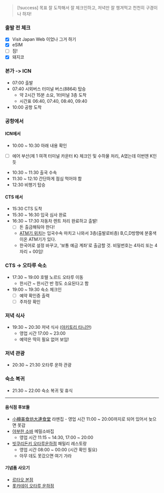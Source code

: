 > [!success] 목표
> 잘 도착해서 잘 체크인하고, 저녁만 잘 챙겨먹고 천천히 구경이나 하자!
### 출발 전 체크
- [x] Visit Japan Web 이었나 그거 하기
- [x] eSIM 
- [ ] 짐!
- [x] 돼지코
### 본가 -> ICN
- 07:00 출발
- 07:40 시외버스 터미널 버스(8864) 탑승
	- 약 2시간 15분 소요, 1터미널 3층 도착
	- 시간표 06:40, 07:40, 08:40, 09:40
- 10:00 공항 도착
### 공항에서
#### ICN에서
- 10:00 ~ 10:30 아래 내용 확인
- [ ] 에어 부산(제 1 여객 터미널 카운터 K) 체크인 및 수하물 처리, A였는데 이번엔 K인 듯
- 10:30 ~ 11:30 출국 수속
- 11:30 ~ 12:10 간단하게 점심 먹어야 함
- 12:30 비행기 탑승
#### CTS 에서
- 15:30 CTS 도착
- 15:30 ~ 16:30 입국 심사 완료
- 16:30 ~ 17:30 자동차 렌트 처리 완료하고 출발!
	- [ ] 돈 출금해둬야 한다! 
	- [ATM기 위치](https://blog.naver.com/toxicnaomi/223638607323)는 입국수속 마치고 나와서 3층(출발로비층) B,C,D방향에 분홍색 이온 ATM기가 있다.
	- 한국어로 설정 바꾸고, '보통 예금 계좌'로 출금할 것. 비밀번호는 4자리 또는 4자리 + 00임!
### CTS -> 오타루 숙소
- 17:30 ~ 19:00 호텔 노르드 오타루 이동
	- 한시간 ~ 한시간 반 정도 소요된다고 함
- 19:00 ~ 19:30 숙소 체크인 
	- [ ] 예약 확인증 출력
	- [ ] 주차장 확인
### 저녁 식사
- 19:30 ~ 20:30 저녁 식사 ([야키토리 타니얀](https://maps.app.goo.gl/dnrn1BA4bV9fBPvy7))
	- 영업 시간 17:00 ~ 23:00
	- 예약은 딱히 필요 없어 보임!
### 저녁 관광
- 20:30 ~ 21:30 오타루 운하 관광
### 숙소 복귀
- 21:30 ~ 22:00 숙소 복귀 및 휴식
---
#### 음식점 후보들
- [小樽美食坊大連食堂](https://www.google.com/maps/place/%E5%B0%8F%E6%A8%BD%E7%BE%8E%E9%A3%9F%E5%9D%8A%E5%A4%A7%E9%80%A3%E9%A3%9F%E5%A0%82/@43.1973254,140.9982235,17z/data=!3m2!4b1!5s0x5f0ae04d92c21ef7:0x8999a9f10e40031f!4m6!3m5!1s0x5f0ae04d8d90b9a9:0x7617f099b574c4c2!8m2!3d43.1973255!4d141.0030944!16s%2Fg%2F11dfgwfs60?entry=ttu&g_ep=EgoyMDI0MTEyNC4xIKXMDSoASAFQAw%3D%3D) 라멘집
		- 영업 시간 11:00 ~ 20:00까지로 되어 있어서 늦으면 못감
- [야부한 소바](https://www.google.com/maps/place/%EC%95%BC%EB%B6%80%ED%95%9C+%EC%86%8C%EB%B0%94/@43.1965111,140.9932618,17z/data=!3m1!4b1!4m6!3m5!1s0x5f0ae0531403a1a3:0xd35bfb1c6d700f49!8m2!3d43.1965111!4d140.9958367!16s%2Fg%2F1tjgpcsk?entry=ttu&g_ep=EgoyMDI0MTEyNC4xIKXMDSoASAFQAw%3D%3D) 메밀소바집
	- 영업 시간 11:15 ~ 14:30, 17:00 ~ 20:00
- [빗쿠리돈키 오타루운하점](https://www.google.com/maps/place/%EB%B9%97%EC%BF%A0%EB%A6%AC%EB%8F%88%ED%82%A4+%EC%98%A4%ED%83%80%EB%A3%A8%EC%9A%B4%ED%95%98%EC%A0%90/@43.1988983,140.9999885,17z/data=!3m1!4b1!4m6!3m5!1s0x5f0ae04da44571bd:0x7110fd16199a50f3!8m2!3d43.1988983!4d141.0025634!16s%2Fg%2F1w0p5dzk?entry=ttu&g_ep=EgoyMDI0MTEyNC4xIKXMDSoASAFQAw%3D%3D) 패밀리 레스토랑
	- 영업 시간 08:00 ~ 00:00 (시간 확인 필요)
	- 아무 데도 못갔으면 여기 가라
#### 기념품 사오기
- [르타오 본점](https://www.google.co.kr/maps/place/%EB%A5%B4%ED%83%80%EC%98%A4+%EB%B3%B8%EC%A0%90/@43.191311,141.0048581,17z/data=!3m1!4b1!4m6!3m5!1s0x5f0ae05a8dc1ff03:0x729fd667601966fe!8m2!3d43.191311!4d141.007433!16s%2Fg%2F11_p_wj_5?entry=ttu&g_ep=EgoyMDI0MTIwMi4wIKXMDSoASAFQAw%3D%3D)
- [롯카테이 오타루 운하점](https://www.google.co.kr/maps/place/%EB%A1%AF%EC%B9%B4%ED%85%8C%EC%9D%B4+%EC%98%A4%ED%83%80%EB%A3%A8+%EC%9A%B4%ED%95%98%EC%A0%90/@43.1918959,141.0050565,17z/data=!3m2!4b1!5s0x5f0ae05a98538e45:0xdf7b3ebd275eb336!4m6!3m5!1s0x5f0ae05a9a019e6f:0xa0df3be1b8600904!8m2!3d43.1918959!4d141.0076314!16s%2Fg%2F12qfkd7j6?entry=ttu&g_ep=EgoyMDI0MTIwMi4wIKXMDSoASAFQAw%3D%3D)